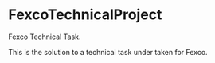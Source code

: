 # FexcoTechnicalProject
Fexco Technical Task.


This is the solution to a technical task under taken for Fexco.
